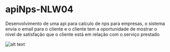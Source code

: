 # apiNps-NLW04

Desenvolvimento de uma api para calculo de nps para empresas, o sistema envia o email para o cliente e o cliente tem a oportunidade de mostrar o nivel de satisfação que o cliente está em relação com o serviço prestado

![alt text](https://uploaddeimagens.com.br/images/003/104/412/original/Untitled.png?1614505400)
